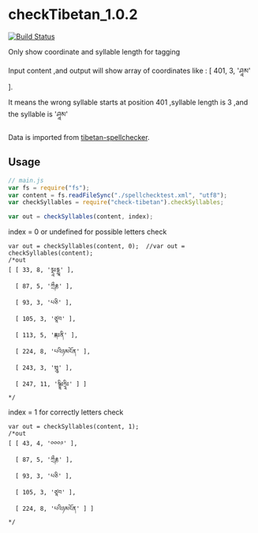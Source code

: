 # checkTibetan_1.0.2

[![Build Status](https://travis-ci.org/karmapa/checkTibetan_for_ketaka.svg?branch=master)](https://travis-ci.org/karmapa/checkTibetan_for_ketaka)

Only show coordinate and syllable length for tagging

Input content ,and output will show array of coordinates like : [ 401, 3, 'ཤཱམ' ].

It means the wrong syllable starts at position 401 ,syllable length is 3 ,and the syllable is 'ཤཱམ'

Data is imported from [tibetan-spellchecker](https://github.com/tibetan-nlp/tibetan-spellchecker/).

## Usage

```javascript
// main.js
var fs = require("fs");
var content = fs.readFileSync("./spellchecktest.xml", "utf8");
var checkSyllables = require("check-tibetan").checkSyllables;

var out = checkSyllables(content, index); 
```


index = 0 or undefined for possible letters check
```
var out = checkSyllables(content, 0);  //var out = checkSyllables(content);
/*out
[ [ 33, 8, 'ཪྼཱཿཪྼླཱ' ],
  [ 87, 5, 'ཀྲྀརྞ' ],
  [ 93, 3, 'པཅི' ],
  [ 105, 3, 'ཙཱབ' ],
  [ 113, 5, 'ྈྐཿནི' ],
  [ 224, 8, 'པའིཉམངོན' ],
  [ 243, 3, 'ྉྤཱུ' ],
  [ 247, 11, 'ཥྚྲཱིཿཧྲཱིཿ' ] ]
*/
```

index = 1 for correctly letters check
```
var out = checkSyllables(content, 1); 
/*out
[ [ 43, 4, '༠༠༠༩' ],
  [ 87, 5, 'ཀྲྀརྞ' ],
  [ 93, 3, 'པཅི' ],
  [ 105, 3, 'ཙཱབ' ],
  [ 224, 8, 'པའིཉམངོན' ] ]
*/
```
